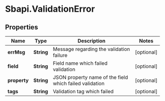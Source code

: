 # Sbapi.ValidationError

## Properties

Name | Type | Description | Notes
------------ | ------------- | ------------- | -------------
**errMsg** | **String** | Message regarding the validation failure | [optional] 
**field** | **String** | Field name which failed validation | [optional] 
**property** | **String** | JSON property name of the field which failed validation | [optional] 
**tags** | **String** | Validation tag which failed | [optional] 


